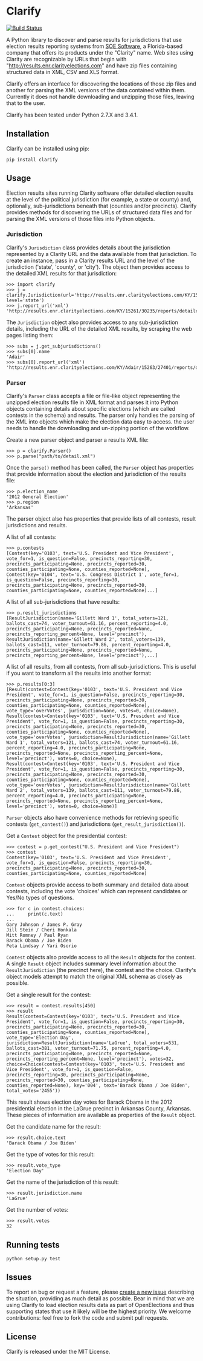 Clarify
=======

[![Build Status](https://travis-ci.org/openelections/clarify.svg?branch=master)](https://travis-ci.org/openelections/clarify)

A Python library to discover and parse results for jurisdictions that use election results reporting systems from [SOE Software](http://www.soesoftware.com/product/clarity-election-night-reporting/), a Florida-based company that offers its products under the "Clarity" name. Web sites using Clarity are recognizable by URLs that begin with "http://results.enr.clarityelections.com" and have zip files containing structured data in XML, CSV and XLS format.

Clarify offers an interface for discovering the locations of those zip files and another for parsing the XML versions of the data contained within them. Currently it does not handle downloading and unzipping those files, leaving that to the user.

Clarify has been tested under Python 2.7.X and 3.4.1.

Installation
-------------

Clarify can be installed using pip:

```
pip install clarify
```

Usage
-----

Election results sites running Clarity software offer detailed election results at the level of the political jurisdiction (for example, a state or county) and, optionally, sub-jurisdictions beneath that (counties and/or precincts). Clarify provides methods for discovering the URLs of structured data files and for parsing the XML versions of those files into Python objects.

### Jurisdiction

Clarify's `Jurisdiction` class provides details about the jurisdiction represented by a Clarity URL and the data available from that jurisdiction. To create an instance, pass in a Clarity results URL and the level of the jurisdiction ('state', 'county', or 'city'). The object then provides access to the detailed XML results for that jurisdiction:

```
>>> import clarify
>>> j = clarify.Jurisdiction(url='http://results.enr.clarityelections.com/KY/15261/30235/en/summary.html', level='state')
>>> j.report_url('xml')
'http://results.enr.clarityelections.com/KY/15261/30235/reports/detailxml.zip'
```

The `Jurisdiction` object also provides access to any sub-jurisdiction details, including the URL of the detailed XML results, by scraping the web pages listing them:

```
>>> subs = j.get_subjurisdictions()
>>> subs[0].name
'Adair'
>>> subs[0].report_url('xml')
'http://results.enr.clarityelections.com/KY/Adair/15263/27401/reports/detailxml.zip'
```

### Parser

Clarify's `Parser` class accepts a file or file-like object representing the unzipped election results file in XML format and parses it into Python objects containing details about specific elections (which are called contests in the schema) and results.  The parser only handles the parsing of the XML into objects which make the election data easy to access.  the user needs to handle the downloading and un-zipping portion of the workflow.

Create a new parser object and parser a results XML file:

```
>>> p = clarify.Parser()
>>> p.parse("path/to/detail.xml")
```

Once the ``parse()`` method has been called, the `Parser` object has properties that provide information about the election and jurisdiction of the results file:

```
>>> p.election_name
'2012 General Election'
>>> p.region
'Arkansas'
```

The parser object also has properties that provide lists of all contests, result jurisdictions and results.

A list of all contests:


```
>>> p.contests
[Contest(key='0103', text='U.S. President and Vice President', vote_for=1, is_question=False, precincts_reporting=30, precincts_participating=None, precincts_reported=30, counties_participating=None, counties_reported=None), Contest(key='0104', text='U.S. Congress District 1', vote_for=1, is_question=False, precincts_reporting=30, precincts_participating=None, precincts_reported=30, counties_participating=None, counties_reported=None)...]
```

A list of all sub-jurisdictions that have results:

```
>>> p.result_jurisdictions
[ResultJurisdiction(name='Gillett Ward 1', total_voters=121, ballots_cast=74, voter_turnout=61.16, percent_reporting=4.0, precincts_participating=None, precincts_reported=None, precincts_reporting_percent=None, level='precinct'), ResultJurisdiction(name='Gillett Ward 2', total_voters=139, ballots_cast=111, voter_turnout=79.86, percent_reporting=4.0, precincts_participating=None, precincts_reported=None, precincts_reporting_percent=None, level='precinct'),...]
```

A list of all results, from all contests, from all sub-jurisdictions.  This is useful if you want to transform all the results into another format:

```
>>> p.results[0:3]
[Result(contest=Contest(key='0103', text='U.S. President and Vice President', vote_for=1, is_question=False, precincts_reporting=30, precincts_participating=None, precincts_reported=30, counties_participating=None, counties_reported=None), vote_type='overVotes', jurisdiction=None, votes=0, choice=None), Result(contest=Contest(key='0103', text='U.S. President and Vice President', vote_for=1, is_question=False, precincts_reporting=30, precincts_participating=None, precincts_reported=30, counties_participating=None, counties_reported=None), vote_type='overVotes', jurisdiction=ResultJurisdiction(name='Gillett Ward 1', total_voters=121, ballots_cast=74, voter_turnout=61.16, percent_reporting=4.0, precincts_participating=None, precincts_reported=None, precincts_reporting_percent=None, level='precinct'), votes=0, choice=None), Result(contest=Contest(key='0103', text='U.S. President and Vice President', vote_for=1, is_question=False, precincts_reporting=30, precincts_participating=None, precincts_reported=30, counties_participating=None, counties_reported=None), vote_type='overVotes', jurisdiction=ResultJurisdiction(name='Gillett Ward 2', total_voters=139, ballots_cast=111, voter_turnout=79.86, percent_reporting=4.0, precincts_participating=None, precincts_reported=None, precincts_reporting_percent=None, level='precinct'), votes=0, choice=None)]
```

`Parser` objects also have convenience methods for retrieving specific contests (`get_contest()`) and jurisdictions (`get_result_jurisdiction()`).

Get a `Contest` object for the presidential contest:

```
>>> contest = p.get_contest("U.S. President and Vice President")
>>> contest
Contest(key='0103', text='U.S. President and Vice President', vote_for=1, is_question=False, precincts_reporting=30, precincts_participating=None, precincts_reported=30, counties_participating=None, counties_reported=None)
```

`Contest` objects provide access to both summary and detailed data about contests, including the vote 'choices' which can represent candidates or Yes/No types of questions.

```
>>> for c in contest.choices:
...     print(c.text)
...
Gary Johnson / James P. Gray
Jill Stein / Cheri Honkala
Mitt Romney / Paul Ryan
Barack Obama / Joe Biden
Peta Lindsay / Yari Osorio
```

`Contest` objects also provide access to all the ``Result`` objects for the contest. A single `Result` object includes summary level information about the `ResultJurisdiction` (the precinct here), the contest and the choice. Clarify's object models attempt to match the original XML schema as closely as possible.

Get a single result for the contest:

```
>>> result = contest.results[450]
>>> result
Result(contest=Contest(key='0103', text='U.S. President and Vice President', vote_for=1, is_question=False, precincts_reporting=30, precincts_participating=None, precincts_reported=30, counties_participating=None, counties_reported=None), vote_type='Election Day', jurisdiction=ResultJurisdiction(name='LaGrue', total_voters=531, ballots_cast=381, voter_turnout=71.75, percent_reporting=4.0, precincts_participating=None, precincts_reported=None, precincts_reporting_percent=None, level='precinct'), votes=32, choice=Choice(contest=Contest(key='0103', text='U.S. President and Vice President', vote_for=1, is_question=False, precincts_reporting=30, precincts_participating=None, precincts_reported=30, counties_participating=None, counties_reported=None), key='004', text='Barack Obama / Joe Biden', total_votes='2455'))
```

This result shows election day votes for Barack Obama in the 2012 presidential election in the LaGrue precinct in Arkansas County, Arkansas.  These pieces of information are available as properties of the `Result` object.

Get the candidate name for the result:

```
>>> result.choice.text
'Barack Obama / Joe Biden'
```

Get the type of votes for this result:

```
>>> result.vote_type
'Election Day'
```

Get the name of the jurisdiction of this result:

```
>>> result.jurisdiction.name
'LaGrue'
```

Get the number of votes:

```
>>> result.votes
32
```

Running tests
-------------

```
python setup.py test
```

Issues
------

To report an bug or request a feature, please [create a new issue](https://github.com/openelections/clarify/issues) describing the situation, providing as much detail as possible. Bear in mind that we are using Clarify to load election results data as part of OpenElections and thus supporting states that use it likely will be the highest priority. We welcome contributions: feel free to fork the code and submit pull requests.

License
-------

Clarify is released under the MIT License.
